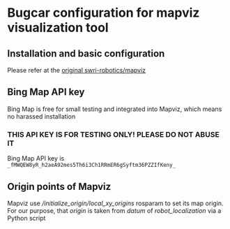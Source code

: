 # Bugcar configuration for mapviz visualization tool
## Installation and basic configuration

Please refer at the [original swri-robotics/mapviz](https://github.com/swri-robotics/mapviz/)

## Bing Map API key

Bing Map is free for small testing and integrated into Mapviz, which means no harassed installation

### THIS API KEY IS FOR TESTING ONLY! PLEASE DO NOT ABUSE IT

Bing Map API key is `_fMWQEW8yR_h2aeA92mes5Th6i3Ch1RRmER6gSyftm36PZZIfKeny_`

## Origin points of Mapviz

Mapviz use */initialize_origin/local_xy_origins* rosparam to set its map origin.
For our purpose, that *origin* is taken from *datum* of *robot_localization* via a Python script